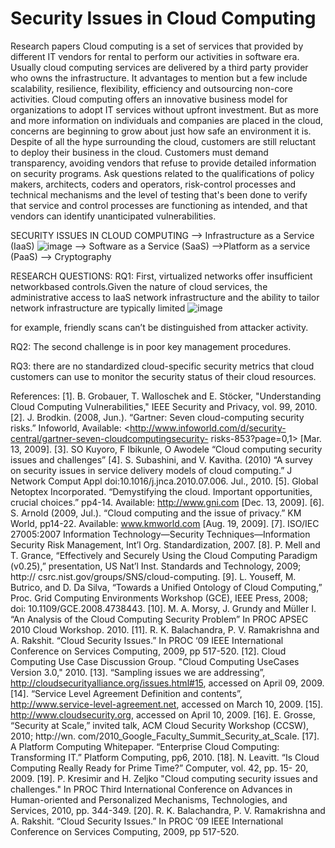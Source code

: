 # Security Issues in Cloud Computing
Research papers
Cloud computing is a set of services that provided by different IT vendors for rental to perform our activities in software era. Usually cloud computing services are delivered by a third party provider who owns the infrastructure. It advantages to mention but a few include scalability, resilience, flexibility, efficiency and outsourcing non-core activities. Cloud computing offers an innovative business model for organizations to adopt IT services without upfront investment. But as more and more information on individuals and companies are placed in the cloud, concerns are beginning to grow about just how safe an environment it is. Despite of all the hype surrounding the cloud, customers are still reluctant to deploy their business in the cloud. Customers must demand transparency, avoiding vendors that refuse to provide detailed information on security programs. Ask questions related to the qualifications of policy makers, architects, coders and operators, risk-control processes and technical mechanisms and the level of testing that's been done to verify that service and control processes are functioning as intended, and that vendors can identify unanticipated vulnerabilities.

SECURITY ISSUES IN CLOUD COMPUTING
--> Infrastructure as a Service (IaaS)
![image](https://user-images.githubusercontent.com/77629263/127060122-57ca2244-fd0e-453d-a466-695999e32dd3.png)
--> Software as a Service (SaaS)
-->Platform as a service (PaaS)
--> Cryptography

RESEARCH QUESTIONS:
RQ1: First, virtualized networks offer insufficient networkbased controls.Given the nature of cloud services, the administrative access to IaaS network infrastructure and the ability to tailor network infrastructure are typically limited
![image](https://user-images.githubusercontent.com/77629263/127060358-a7a89f87-94e9-45d6-b8d8-7fc23d4df46b.png)

for example, friendly scans can’t be distinguished from attacker activity.

RQ2: The second challenge is in poor key management procedures.

RQ3: there are no standardized cloud-specific security metrics that cloud customers can use to monitor the security status of their cloud resources.

References:
[1]. B. Grobauer, T. Walloschek and E. Stöcker, "Understanding Cloud Computing
Vulnerabilities," IEEE Security and Privacy, vol. 99, 2010.
[2]. J. Brodkin. (2008, Jun.). “Gartner: Seven cloud-computing security risks.” Infoworld,
Available: <http://www.infoworld.com/d/security-central/gartner-seven-cloudcomputingsecurity-
risks-853?page=0,1> [Mar. 13, 2009].
[3]. SO Kuyoro, F Ibikunle, O Awodele  “Cloud computing security issues and challenges”
[4]. S. Subashini, and V. Kavitha. (2010) “A survey on security issues in service delivery
models of cloud computing.” J Network Comput Appl doi:10.1016/j.jnca.2010.07.006. Jul.,
2010.
[5]. Global Netoptex Incorporated. “Demystifying the cloud. Important opportunities, crucial
choices.” pp4-14. Available: http://www.gni.com [Dec. 13, 2009].
[6]. S. Arnold (2009, Jul.). “Cloud computing and the issue of privacy.” KM World, pp14-22.
Available: www.kmworld.com [Aug. 19, 2009].
[7]. ISO/IEC 27005:2007 Information Technology—Security Techniques—Information Security Risk Management, Int’l Org. Standardization, 2007.
[8]. P. Mell and T. Grance, “Effectively and Securely Using the Cloud Computing Paradigm (v0.25),” presentation, US Nat’l Inst. Standards and Technology, 2009; http:// csrc.nist.gov/groups/SNS/cloud-computing.
[9]. L. Youseff, M. Butrico, and D. Da Silva, “Towards a Unified Ontology of Cloud Computing,” Proc. Grid Computing Environments Workshop (GCE), IEEE Press, 2008; doi: 10.1109/GCE.2008.4738443.
[10]. M. A. Morsy, J. Grundy and Müller I. “An Analysis of the Cloud Computing Security
Problem” In PROC APSEC 2010 Cloud Workshop. 2010.
[11]. R. K. Balachandra, P. V. Ramakrishna and A. Rakshit. “Cloud Security Issues.” In PROC
‘09 IEEE International Conference on Services Computing, 2009, pp 517-520.
[12]. Cloud Computing Use Case Discussion Group. "Cloud Computing UseCases Version 3.0,"
2010.
[13]. “Sampling issues we are addressing”, http://cloudsecurityalliance.org/issues.html#15, accessed on April 09, 2009.
[14]. “Service Level Agreement Definition and contents”, http://www.service-level-agreement.net, accessed on March 10, 2009.
[15]. http://www.cloudsecurity.org, accessed on April 10, 2009.
[16]. E. Grosse, “Security at Scale,” invited talk, ACM Cloud Security Workshop (CCSW), 2010; http://wn. com/2010_Google_Faculty_Summit_Security_at_Scale.
[17]. A Platform Computing Whitepaper. “Enterprise Cloud Computing: Transforming IT.”
Platform Computing, pp6, 2010.
[18]. N. Leavitt. “Is Cloud Computing Really Ready for Prime Time?” Computer, vol. 42, pp. 15-
20, 2009.
[19]. P. Kresimir and H. Zeljko "Cloud computing security issues and challenges." In PROC
Third International Conference on Advances in Human-oriented and Personalized
Mechanisms, Technologies, and Services, 2010, pp. 344-349.
[20]. R. K. Balachandra, P. V. Ramakrishna and A. Rakshit. “Cloud Security Issues.” In PROC
‘09 IEEE International Conference on Services Computing, 2009, pp 517-520.

